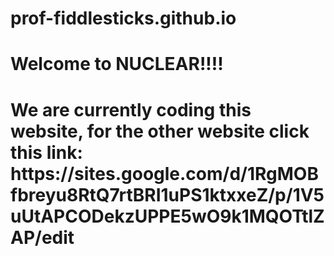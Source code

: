 # prof-fiddlesticks.github.io
<html>
  <body>
    <h1> Welcome to NUCLEAR!!!! <h1>
      <p>We are currently coding this website, for the other website click this link: https://sites.google.com/d/1RgMOBfbreyu8RtQ7rtBRI1uPS1ktxxeZ/p/1V5uUtAPCODekzUPPE5wO9k1MQOTtlZAP/edit</p>
  </body>
</html>

